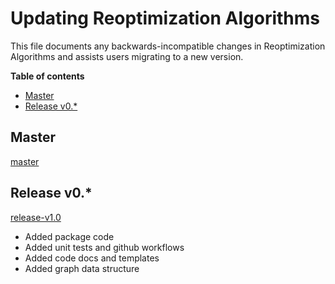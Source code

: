 # Updating Reoptimization Algorithms

This file documents any backwards-incompatible changes in Reoptimization Algorithms and
assists users migrating to a new version.

**Table of contents**

- [Master](#master)
- [Release v0.*](#release-v0.*)

## Master
[master](https://github.com/mek97/reoptimization-algorithms/tree/master)

## Release v0.*
[release-v1.0](https://github.com/mek97/reoptimization-algorithms/tree/release-v0)
- Added package code
- Added unit tests and github workflows
- Added code docs and templates
- Added graph data structure
